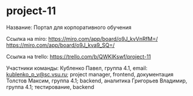 # project-11
Название: Портал для корпоративного обучения

Ссылка на miro: https://miro.com/app/board/o9J_kvVnRfM=/
                https://miro.com/app/board/o9J_kva9_SQ=/
                
Ссылка на trello: https://trello.com/b/QWKIKswf/project-11

Участники команды:
    Кубленко Павел, группа 4.1, email: kublenko_p_v@sc.vsu.ru; project manager, frontend, документация
    Толстов Максим, группа 4.1; backend, аналитика
    Григорьев Владимир, группа 4.1; тестирование, backend
    
  
